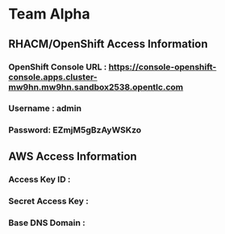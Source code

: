 # Team Alpha 

## RHACM/OpenShift Access Information

### OpenShift Console URL : https://console-openshift-console.apps.cluster-mw9hn.mw9hn.sandbox2538.opentlc.com
### Username : admin
### Password: EZmjM5gBzAyWSKzo

## AWS Access Information

### Access Key ID :                      
### Secret Access Key :
### Base DNS Domain : 






